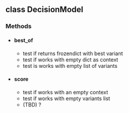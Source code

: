 ## class DecisionModel

### Methods
 - #### best_of
    - test if returns frozendict with best variant
    - test if works with empty dict as context
    - test is works with empty list of variants
 - #### score
    - test if works with an empty context
    - test if works with empty variants list
    - (TBD) ?